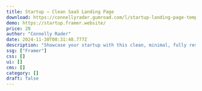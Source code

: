 ```yaml
---
title: Startup — Clean SaaS Landing Page
download: https://connellyrader.gumroad.com/l/startup-landing-page-template
demo: https://startup.framer.website/
price: 20
author: "Connelly Rader"
date: 2024-11-30T08:31:48.777Z
description: "Showcase your startup with this clean, minimal, fully responsive landing page. Publish in seconds, connect a custom domain, and edit freely on the canvas using Framer Sites. It's crazy fast."
ssg: ["Framer"]
css: []
ui: []
cms: []
category: []
draft: false
---
```

